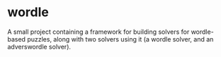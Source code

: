 # wordle
A small project containing a framework for building solvers for wordle-based puzzles, along with two solvers using it (a wordle solver, and an adverswordle solver).